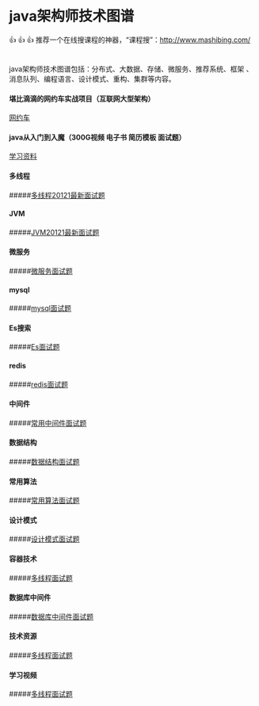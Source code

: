 java架构师技术图谱
=
👍 👍 👍 推荐一个在线搜课程的神器，“课程搜”：http://www.mashibing.com/<br>
<br>
<br>
java架构师技术图谱包括：分布式、大数据、存储、微服务、推荐系统、框架 、消息队列、编程语言、设计模式、重构、集群等内容。

#### 堪比滴滴的网约车实战项目（互联网大型架构）
[网约车](https://t.1yb.co/uWRK)
#### java从入门到入魔（300G视频 电子书 简历模板 面试题）
[学习资料](https://t.1yb.co/uWUf)

#### 多线程
#####[多线程20121最新面试题](https://t.1yb.co/uWUf)
####  JVM
#####[JVM20121最新面试题](https://t.1yb.co/uWUf)
#### 微服务
#####[微服务面试题](https://t.1yb.co/uWUf)
#### mysql
#####[mysql面试题](https://t.1yb.co/uWUf)
#### Es搜索
#####[Es面试题](https://t.1yb.co/uWUf)
#### redis
#####[redis面试题](https://t.1yb.co/uWUf)
#### 中间件
#####[常用中间件面试题](https://t.1yb.co/uWUf)
#### 数据结构
#####[数据结构面试题](https://t.1yb.co/uWUf)
#### 常用算法
#####[常用算法面试题](https://t.1yb.co/uWUf)
#### 设计模式
#####[设计模式面试题](https://t.1yb.co/uWUf)
#### 容器技术
#####[多线程面试题](https://t.1yb.co/uWUf)
#### 数据库中间件
#####[数据库中间件面试题](https://t.1yb.co/uWUf)
#### 技术资源
#####[多线程面试题](https://t.1yb.co/uWUf)
#### 学习视频
#####[多线程面试题](https://t.1yb.co/uWUf)
